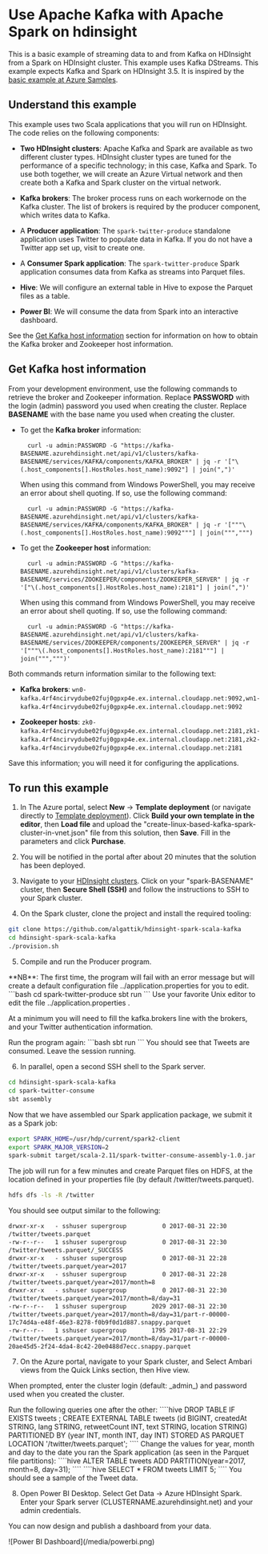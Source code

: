 # Use Apache Kafka with Apache Spark on hdinsight

This is a basic example of streaming data to and from Kafka on HDInsight from a Spark on HDInsight cluster. This example uses Kafka DStreams. This example expects Kafka and Spark on HDInsight 3.5.
It is inspired by the [basic example at Azure Samples](https://github.com/Azure-Samples/hdinsight-spark-scala-kafka).


## Understand this example

This example uses two Scala applications that you will run on HDInsight. The code relies on the following components:

* __Two HDInsight clusters__: Apache Kafka and Spark are available as two different cluster types. HDInsight cluster types are tuned for the performance of a specific technology; in this case, Kafka and Spark. To use both together, we will create an Azure Virtual network and then create both a Kafka and Spark cluster on the virtual network.

* __Kafka brokers__: The broker process runs on each workernode on the Kafka cluster. The list of brokers is required by the producer component, which writes data to Kafka.

* A __Producer application__: The `spark-twitter-produce` standalone application uses Twitter to populate data in Kafka. If you do not have a Twitter app set up, visit [](https://apps.twitter.com) to create one.

* A __Consumer Spark application__: The `spark-twitter-produce` Spark application consumes data from Kafka as streams into Parquet files.

* __Hive__: We will configure an external table in Hive to expose the Parquet files as a table.

* __Power BI__: We will consume the data from Spark into an interactive dashboard.

See the [Get Kafka host information](#kafkahosts) section for information on how to obtain the Kafka broker and Zookeeper host information.

## <a name="kafkahosts"></a>Get Kafka host information

From your development environment, use the following commands to retrieve the broker and Zookeeper information. Replace __PASSWORD__ with the login (admin) password you used when creating the cluster. Replace __BASENAME__ with the base name you used when creating the cluster.

* To get the __Kafka broker__ information:

        curl -u admin:PASSWORD -G "https://kafka-BASENAME.azurehdinsight.net/api/v1/clusters/kafka-BASENAME/services/KAFKA/components/KAFKA_BROKER" | jq -r '["\(.host_components[].HostRoles.host_name):9092"] | join(",")'

    When using this command from Windows PowerShell, you may receive an error about shell quoting. If so, use the following command:

        curl -u admin:PASSWORD -G "https://kafka-BASENAME.azurehdinsight.net/api/v1/clusters/kafka-BASENAME/services/KAFKA/components/KAFKA_BROKER" | jq -r '["""\(.host_components[].HostRoles.host_name):9092"""] | join(""",""")

* To get the __Zookeeper host__ information:

        curl -u admin:PASSWORD -G "https://kafka-BASENAME.azurehdinsight.net/api/v1/clusters/kafka-BASENAME/services/ZOOKEEPER/components/ZOOKEEPER_SERVER" | jq -r '["\(.host_components[].HostRoles.host_name):2181"] | join(",")'

    When using this command from Windows PowerShell, you may receive an error about shell quoting. If so, use the following command:

        curl -u admin:PASSWORD -G "https://kafka-BASENAME.azurehdinsight.net/api/v1/clusters/kafka-BASENAME/services/ZOOKEEPER/components/ZOOKEEPER_SERVER" | jq -r '["""\(.host_components[].HostRoles.host_name):2181"""] | join(""",""")'

Both commands return information similar to the following text:

* __Kafka brokers__: `wn0-kafka.4rf4ncirvydube02fuj0gpxp4e.ex.internal.cloudapp.net:9092,wn1-kafka.4rf4ncirvydube02fuj0gpxp4e.ex.internal.cloudapp.net:9092`

* __Zookeeper hosts__: `zk0-kafka.4rf4ncirvydube02fuj0gpxp4e.ex.internal.cloudapp.net:2181,zk1-kafka.4rf4ncirvydube02fuj0gpxp4e.ex.internal.cloudapp.net:2181,zk2-kafka.4rf4ncirvydube02fuj0gpxp4e.ex.internal.cloudapp.net:2181`

Save this information; you will need it for configuring the applications.

## To run this example

1.  In The Azure portal, select **New** -> **Template deployment** (or navigate directly to [Template deployment](https://portal.azure.com/#create/Microsoft.Template)). Click **Build your own template in the editor**, then **Load file** and upload the "create-linux-based-kafka-spark-cluster-in-vnet.json" file from this solution, then **Save**. Fill in the parameters and click **Purchase**.

2. You will be notified in the portal after about 20 minutes that the solution has been deployed.

3. Navigate to your [HDInsight clusters](https://ms.portal.azure.com/#blade/HubsExtension/Resources/resourceType/Microsoft.HDInsight%2Fclusters). Click on your "spark-BASENAME" cluster, then **Secure Shell (SSH)** and follow the instructions to SSH to your Spark cluster.

4. On the Spark cluster, clone the project and install the required tooling:
```bash
git clone https://github.com/algattik/hdinsight-spark-scala-kafka
cd hdinsight-spark-scala-kafka
./provision.sh
```

5. Compile and run the Producer program.
<p>
**NB**:
The first time, the program will fail with an error message but will create a default configuration file ../application.properties for you to edit.
```bash
cd spark-twitter-produce
sbt run
```
Use your favorite Unix editor to edit the file ../application.properties .
<p>
At a minimum you will need to fill the kafka.brokers line with the brokers, and your Twitter authentication information.
<p>
Run the program again:
```bash
sbt run
```
You should see that Tweets are consumed. Leave the session running.

6. In parallel, open a second SSH shell to the Spark server.
```bash
cd hdinsight-spark-scala-kafka
cd spark-twitter-consume
sbt assembly
```
Now that we have assembled our Spark application package, we submit it as a Spark job:
```bash
export SPARK_HOME=/usr/hdp/current/spark2-client
export SPARK_MAJOR_VERSION=2
spark-submit target/scala-2.11/spark-twitter-consume-assembly-1.0.jar
```
The job will run for a few minutes and create Parquet files on HDFS, at the location defined in your properties file (by default /twitter/tweets.parquet).
```bash
hdfs dfs -ls -R /twitter
```
You should see output similar to the following:
```text
drwxr-xr-x   - sshuser supergroup          0 2017-08-31 22:30 /twitter/tweets.parquet
-rw-r--r--   1 sshuser supergroup          0 2017-08-31 22:30 /twitter/tweets.parquet/_SUCCESS
drwxr-xr-x   - sshuser supergroup          0 2017-08-31 22:28 /twitter/tweets.parquet/year=2017
drwxr-xr-x   - sshuser supergroup          0 2017-08-31 22:28 /twitter/tweets.parquet/year=2017/month=8
drwxr-xr-x   - sshuser supergroup          0 2017-08-31 22:30 /twitter/tweets.parquet/year=2017/month=8/day=31
-rw-r--r--   1 sshuser supergroup       2029 2017-08-31 22:30 /twitter/tweets.parquet/year=2017/month=8/day=31/part-r-00000-17c74d4a-e48f-46e3-8278-f0b9f0d1d887.snappy.parquet
-rw-r--r--   1 sshuser supergroup       1795 2017-08-31 22:29 /twitter/tweets.parquet/year=2017/month=8/day=31/part-r-00000-20ae45d5-2f24-4da4-8c42-20e0488d7ecc.snappy.parquet
```

7. On the Azure portal, navigate to your Spark cluster, and Select Ambari views from the Quick Links section, then Hive view.
<p>
When prompted, enter the cluster login (default: _admin_) and password used when you created the cluster.
<p>
Run the following queries one after the other:
````hive
DROP TABLE IF EXISTS tweets ;
CREATE EXTERNAL TABLE tweets (id BIGINT, createdAt STRING, lang STRING, retweetCount INT, text STRING, location STRING)
PARTITIONED BY (year INT, month INT, day INT)
STORED AS PARQUET LOCATION '/twitter/tweets.parquet';
````
Change the values for year, month and day to the date you ran the Spark application (as seen in the Parquet file partitions):
````hive
ALTER TABLE tweets ADD PARTITION(year=2017, month=8, day=31);
````
````hive
SELECT * FROM tweets LIMIT 5;
````
You should see a sample of the Tweet data.

8. Open Power BI Desktop. Select Get Data -> Azure HDInsight Spark. Enter your Spark server (CLUSTERNAME.azurehdinsight.net) and your admin credentials.
<p>
You can now design and publish a dashboard from your data.
<p>
![Power BI Dashboard](/media/powerbi.png)
